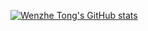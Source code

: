[![Wenzhe Tong's GitHub stats](https://github-readme-stats.vercel.app/api?username=Jonathan-Twz&hide=contribs,prs)](https://github.com/Jonathan-Twz/Jonathan-Twz)
